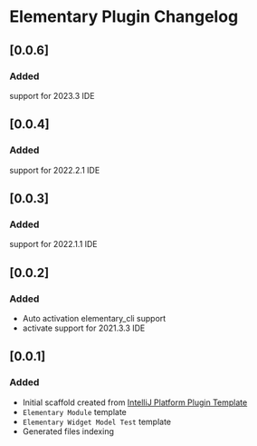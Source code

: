 # Elementary Plugin Changelog

## [0.0.6]
### Added
support for 2023.3 IDE

## [0.0.4]
### Added
support for 2022.2.1 IDE

## [0.0.3]
### Added
support for 2022.1.1 IDE

## [0.0.2]
### Added
- Auto activation elementary_cli support
- activate support for 2021.3.3 IDE

## [0.0.1]
### Added
- Initial scaffold created from [IntelliJ Platform Plugin Template](https://github.com/JetBrains/intellij-platform-plugin-template)
- `Elementary Module` template
- `Elementary Widget Model Test` template
- Generated files indexing

